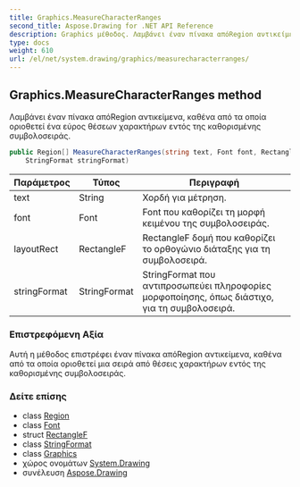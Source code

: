 ```yaml
---
title: Graphics.MeasureCharacterRanges
second_title: Aspose.Drawing for .NET API Reference
description: Graphics μέθοδος. Λαμβάνει έναν πίνακα απόRegion αντικείμενα καθένα από τα οποία οριοθετεί ένα εύρος θέσεων χαρακτήρων εντός της καθορισμένης συμβολοσειράς.
type: docs
weight: 610
url: /el/net/system.drawing/graphics/measurecharacterranges/
---
```

## Graphics.MeasureCharacterRanges method

Λαμβάνει έναν πίνακα απόRegion αντικείμενα, καθένα από τα οποία οριοθετεί ένα εύρος θέσεων χαρακτήρων εντός της καθορισμένης συμβολοσειράς.

```csharp
public Region[] MeasureCharacterRanges(string text, Font font, RectangleF layoutRect, 
    StringFormat stringFormat)
```

| Παράμετρος | Τύπος | Περιγραφή |
| --- | --- | --- |
| text | String | Χορδή για μέτρηση. |
| font | Font | Font που καθορίζει τη μορφή κειμένου της συμβολοσειράς. |
| layoutRect | RectangleF | RectangleF δομή που καθορίζει το ορθογώνιο διάταξης για τη συμβολοσειρά. |
| stringFormat | StringFormat | StringFormat που αντιπροσωπεύει πληροφορίες μορφοποίησης, όπως διάστιχο, για τη συμβολοσειρά. |

### Επιστρεφόμενη Αξία

Αυτή η μέθοδος επιστρέφει έναν πίνακα απόRegion αντικείμενα, καθένα από τα οποία οριοθετεί μια σειρά από θέσεις χαρακτήρων εντός της καθορισμένης συμβολοσειράς.

### Δείτε επίσης

* class [Region](../../region/)
* class [Font](../../font/)
* struct [RectangleF](../../rectanglef/)
* class [StringFormat](../../stringformat/)
* class [Graphics](../)
* χώρος ονομάτων [System.Drawing](../../graphics/)
* συνέλευση [Aspose.Drawing](../../../)


